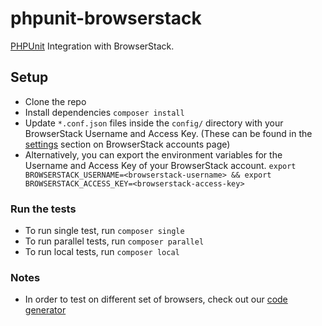 # phpunit-browserstack

[PHPUnit](https://github.com/sebastianbergmann/phpunit) Integration with BrowserStack.

## Setup

- Clone the repo
- Install dependencies `composer install`
- Update `*.conf.json` files inside the `config/` directory with your BrowserStack Username and Access Key. (These can be found in the [settings](https://www.browserstack.com/accounts/settings) section on BrowserStack accounts page)
- Alternatively, you can export the environment variables for the Username and Access Key of your BrowserStack account. `export BROWSERSTACK_USERNAME=<browserstack-username> && export BROWSERSTACK_ACCESS_KEY=<browserstack-access-key>`

### Run the tests

- To run single test, run `composer single`
- To run parallel tests, run `composer parallel`
- To run local tests, run `composer local`

### Notes

- In order to test on different set of browsers, check out our [code generator](https://www.browserstack.com/automate/python#setting-os-and-browser)

